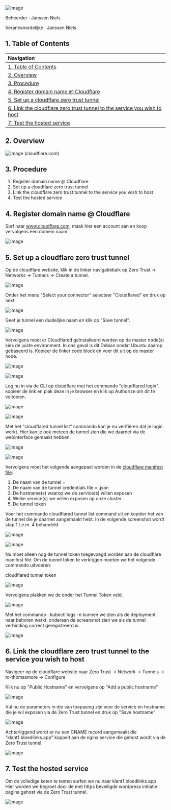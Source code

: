 ![image](https://github.com/michaelthielemans/ProjectHosting/assets/119003253/222393f8-3d0b-43df-86a5-85dd29dfcb93)

Beheerder : Janssen Niels

Verantwoordelijke : Janssen Niels

## 1. Table of Contents 

| Navigation |             
| :-------------------------------------------------  |
| [1. Table of Contents](#1-table-of-contents)             |
| [2. Overview](#2-overview)  |
| [3. Procedure](#3-procedure)                     |
| [4. Register domain name @ Cloudflare](#4-download-truenas-scale)       |
| [5. Set up a cloudflare zero trust tunnel](#5-install-truenas-scale)         |
| [6. Link the cloudflare zero trust tunnel to the service you wish to host](#6-Link-the-cloudflare-zero-trust-tunnel-to-the-service-you-wish-to-host)     |
| [7. Test the hosted service](#52-Test-the-hosted-service)           |

## 2. Overview

![image](https://github.com/michaelthielemans/ProjectHosting/assets/119003253/53a2494c-0b1d-4540-b9fa-0c5e137f2347)
(cloudflare.com) 

## 3. Procedure

1. Register domain name @ Cloudflare
2. Set up a cloudflare zero trust tunnel
3. Link the cloudflare zero trust tunnel to the service you wish to host
4. Test the hosted service

## 4. Register domain name @ Cloudflare

Surf naar www.cloudflare.com, maak hier een account aan en koop vervolgens een domein naam. 

![image](https://github.com/michaelthielemans/ProjectHosting/assets/119003253/e3c73f9e-11de-4b5a-a854-4e88ceeafeb6)

## 5. Set up a cloudflare zero trust tunnel

Op de cloudflare website, klik in de linker navigatiebalk op Zero Trust -> Networks -> Tunnels -> Create a tunnel.

![image](https://github.com/michaelthielemans/ProjectHosting/assets/119003253/733fa707-c459-41fd-816c-82fb2a347abb)

Onder het menu "Select your connector" selecteer "Cloudflared" en druk op next.

![image](https://github.com/michaelthielemans/ProjectHosting/assets/119003253/003ed399-d26e-4252-887a-2b7a3e0faeb8)

Geef je tunnel een duidelijke naam en klik op "Save tunnel".

![image](https://github.com/michaelthielemans/ProjectHosting/assets/119003253/9fba323a-1f26-4f3d-b16d-af33f38aa822)

Vervolgens moet er Cloudflared geïnstalleerd worden op de master node(s) kies de juiste environment. In ons geval is dit Debian omdat Ubuntu daarop gebaseerd is. 
Kopieer de linker code block en voer dit uit op de master node. 

![image](https://github.com/michaelthielemans/ProjectHosting/assets/119003253/ad0c5f8c-9895-4f94-81ec-8126fa1184d2)

![image](https://github.com/michaelthielemans/ProjectHosting/assets/119003253/8725716d-c116-4f49-90e2-4472de8d6e94)

Log nu in via de CLI op cloudflare met het commando "cloudflared login".
kopiëer de link en plak deze in je browser en klik op Authorize om dit te voltooien. 

![image](https://github.com/michaelthielemans/ProjectHosting/assets/119003253/97c087cc-bdd6-4b82-a647-651ba3e7abb1)

![image](https://github.com/michaelthielemans/ProjectHosting/assets/119003253/5e86b280-046b-459c-ada9-9136f4f9c98b)

Met het "cloudflared tunnel list" commando kan je nu verifiëren dat je login werkt. Hier kan je ook meteen de tunnel zien die we daarnet via de webinterface gemaakt hebben. 

![image](https://github.com/michaelthielemans/ProjectHosting/assets/119003253/39be351f-2c99-40c5-848b-6f51934f2d0f)

![image](https://github.com/michaelthielemans/ProjectHosting/assets/119003253/c4aa73fe-5cd0-491d-a7b9-026638288271)

Vervolgens moet het volgende aangepast worden in de [cloudflare manifest file](/Cloudflare/cloudflare-deployment.yaml):

1. De naam van de tunnel = <Tunnel ID>
2. De naam van de tunnel credentials file = <Tunnel ID>.json
3. De hostname(s) waarop we de service(s) willen exposen 
4. Welke service(s) we willen exposen op onze cluster
5. De tunnel token

Voer het commando cloudflared tunnel list command uit en kopiëer het <ID> van de tunnel die je daarnet aangemaakt hebt. 
In de volgende screenshot wordt stap 1 t.e.m. 4 behandeld. 

![image](https://github.com/michaelthielemans/ProjectHosting/assets/119003253/62b60d50-1550-48cb-83af-61e00660e140)

![image](https://github.com/michaelthielemans/ProjectHosting/assets/119003253/354cb734-5ee9-4b7f-869f-db5d191fbc46)

Nu moet alleen nog de tunnel token toegevoegd worden aan de cloudflare manifest file. 
Om de tunnel token te verkrijgen moeten we het volgende commando uitvoeren: 

cloudflared tunnel token <Tunnel ID>

![image](https://github.com/michaelthielemans/ProjectHosting/assets/119003253/83e5faf0-5243-4ff6-9eed-e7b72b79393c)

Vervolgens plakken we de <Tunnel Token> onder het Tunnel Token veld.

![image](https://github.com/michaelthielemans/ProjectHosting/assets/119003253/a60c54ff-84ba-4054-ab1d-3cac5c8d3632)

Met het commando : kubectl logs -n <namespace> <cloudflare-pod> kunnen we zien als de deployment naar behoren werkt. 
onderaan de screenshot zien we als de tunnel verbinding correct geregistreerd is. 

![image](https://github.com/michaelthielemans/ProjectHosting/assets/119003253/5e273182-6923-4f05-9d0f-bcecf74d5327)

 ## 6. Link the cloudflare zero trust tunnel to the service you wish to host

 Navigeer op de cloudflare website naar Zero Trust -> Network -> Tunnels -> to-thomasmore -> Configure

 Klik nu op "Public Hostname" en vervolgens op "Add a public hostname"

![image](https://github.com/michaelthielemans/ProjectHosting/assets/119003253/0ebdfa21-e326-42ea-8095-4512947ff417)

Vul nu de parameters in die van toepasing zijn voor de service en hostname die je wil exposen via de 2ero Trust tunnel en druk op "Save hostname"

![image](https://github.com/michaelthielemans/ProjectHosting/assets/119003253/28a9d76e-8146-4264-95bd-fcf63df81c42)

Achterliggend wordt er nu een CNAME record aangemaakt die "klant1.bloedlinks.app" koppelt aan de nginx service die gehost wordt via de Zero Trust tunnel.

![image](https://github.com/michaelthielemans/ProjectHosting/assets/119003253/10a990fa-4d5c-4a49-83d1-7c9d5fe9c963)

## 7. Test the hosted service

Om de volledige keten te testen surfen we nu naar klant1.bloedlinks.app
Hier worden we begroet door de met https beveiligde wordpress initiatie pagina gehost via de Zero Trust tunnel. 

![image](https://github.com/michaelthielemans/ProjectHosting/assets/119003253/446b6e90-870e-4497-96ee-21a129032332)
